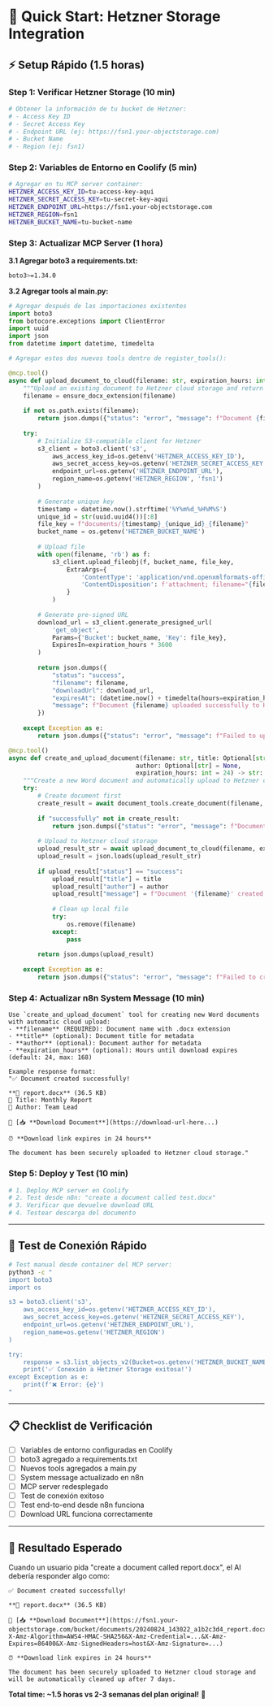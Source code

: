# 🚀 **Quick Start: Hetzner Storage Integration**

## ⚡ **Setup Rápido (1.5 horas)**

### **Step 1: Verificar Hetzner Storage (10 min)**
```bash
# Obtener la información de tu bucket de Hetzner:
# - Access Key ID
# - Secret Access Key  
# - Endpoint URL (ej: https://fsn1.your-objectstorage.com)
# - Bucket Name
# - Region (ej: fsn1)
```

### **Step 2: Variables de Entorno en Coolify (5 min)**
```bash
# Agregar en tu MCP server container:
HETZNER_ACCESS_KEY_ID=tu-access-key-aqui
HETZNER_SECRET_ACCESS_KEY=tu-secret-key-aqui  
HETZNER_ENDPOINT_URL=https://fsn1.your-objectstorage.com
HETZNER_REGION=fsn1
HETZNER_BUCKET_NAME=tu-bucket-name
```

### **Step 3: Actualizar MCP Server (1 hora)**

**3.1 Agregar boto3 a requirements.txt:**
```bash
boto3>=1.34.0
```

**3.2 Agregar tools al main.py:**
```python
# Agregar después de las importaciones existentes
import boto3
from botocore.exceptions import ClientError
import uuid
import json
from datetime import datetime, timedelta

# Agregar estos dos nuevos tools dentro de register_tools():

@mcp.tool()
async def upload_document_to_cloud(filename: str, expiration_hours: int = 24) -> str:
    """Upload an existing document to Hetzner cloud storage and return download URL."""
    filename = ensure_docx_extension(filename)
    
    if not os.path.exists(filename):
        return json.dumps({"status": "error", "message": f"Document {filename} does not exist"})
    
    try:
        # Initialize S3-compatible client for Hetzner
        s3_client = boto3.client('s3',
            aws_access_key_id=os.getenv('HETZNER_ACCESS_KEY_ID'),
            aws_secret_access_key=os.getenv('HETZNER_SECRET_ACCESS_KEY'),
            endpoint_url=os.getenv('HETZNER_ENDPOINT_URL'),
            region_name=os.getenv('HETZNER_REGION', 'fsn1')
        )
        
        # Generate unique key
        timestamp = datetime.now().strftime('%Y%m%d_%H%M%S')
        unique_id = str(uuid.uuid4())[:8]
        file_key = f"documents/{timestamp}_{unique_id}_{filename}"
        bucket_name = os.getenv('HETZNER_BUCKET_NAME')
        
        # Upload file
        with open(filename, 'rb') as f:
            s3_client.upload_fileobj(f, bucket_name, file_key,
                ExtraArgs={
                    'ContentType': 'application/vnd.openxmlformats-officedocument.wordprocessingml.document',
                    'ContentDisposition': f'attachment; filename="{filename}"'
                }
            )
        
        # Generate pre-signed URL
        download_url = s3_client.generate_presigned_url(
            'get_object',
            Params={'Bucket': bucket_name, 'Key': file_key},
            ExpiresIn=expiration_hours * 3600
        )
        
        return json.dumps({
            "status": "success",
            "filename": filename,
            "downloadUrl": download_url,
            "expiresAt": (datetime.now() + timedelta(hours=expiration_hours)).isoformat(),
            "message": f"Document {filename} uploaded successfully to Hetzner Storage"
        })
        
    except Exception as e:
        return json.dumps({"status": "error", "message": f"Failed to upload: {str(e)}"})

@mcp.tool() 
async def create_and_upload_document(filename: str, title: Optional[str] = None, 
                                   author: Optional[str] = None, 
                                   expiration_hours: int = 24) -> str:
    """Create a new Word document and automatically upload to Hetzner cloud storage."""
    try:
        # Create document first
        create_result = await document_tools.create_document(filename, title, author)
        
        if "successfully" not in create_result:
            return json.dumps({"status": "error", "message": f"Document creation failed: {create_result}"})
        
        # Upload to Hetzner cloud storage
        upload_result_str = await upload_document_to_cloud(filename, expiration_hours)
        upload_result = json.loads(upload_result_str)
        
        if upload_result["status"] == "success":
            upload_result["title"] = title
            upload_result["author"] = author
            upload_result["message"] = f"Document '{filename}' created and uploaded to Hetzner Storage!"
            
            # Clean up local file
            try:
                os.remove(filename)
            except:
                pass
                
        return json.dumps(upload_result)
        
    except Exception as e:
        return json.dumps({"status": "error", "message": f"Failed to create and upload: {str(e)}"})
```

### **Step 4: Actualizar n8n System Message (10 min)**
```text
Use `create_and_upload_document` tool for creating new Word documents with automatic cloud upload:
- **filename** (REQUIRED): Document name with .docx extension
- **title** (optional): Document title for metadata
- **author** (optional): Document author for metadata  
- **expiration_hours** (optional): Hours until download expires (default: 24, max: 168)

Example response format:
"✅ Document created successfully!

**📄 report.docx** (36.5 KB)
📝 Title: Monthly Report
👤 Author: Team Lead

🔗 [📥 **Download Document**](https://download-url-here...)

⏰ **Download link expires in 24 hours**

The document has been securely uploaded to Hetzner cloud storage."
```

### **Step 5: Deploy y Test (10 min)**
```bash
# 1. Deploy MCP server en Coolify
# 2. Test desde n8n: "create a document called test.docx"  
# 3. Verificar que devuelve download URL
# 4. Testear descarga del documento
```

---

## 🔧 **Test de Conexión Rápido**

```bash
# Test manual desde container del MCP server:
python3 -c "
import boto3
import os

s3 = boto3.client('s3',
    aws_access_key_id=os.getenv('HETZNER_ACCESS_KEY_ID'),
    aws_secret_access_key=os.getenv('HETZNER_SECRET_ACCESS_KEY'),
    endpoint_url=os.getenv('HETZNER_ENDPOINT_URL'),
    region_name=os.getenv('HETZNER_REGION')
)

try:
    response = s3.list_objects_v2(Bucket=os.getenv('HETZNER_BUCKET_NAME'), MaxKeys=1)
    print('✅ Conexión a Hetzner Storage exitosa!')
except Exception as e:
    print(f'❌ Error: {e}')
"
```

---

## 📋 **Checklist de Verificación**

- [ ] Variables de entorno configuradas en Coolify
- [ ] boto3 agregado a requirements.txt  
- [ ] Nuevos tools agregados a main.py
- [ ] System message actualizado en n8n
- [ ] MCP server redesplegado
- [ ] Test de conexión exitoso
- [ ] Test end-to-end desde n8n funciona
- [ ] Download URL funciona correctamente

---

## 🎯 **Resultado Esperado**

Cuando un usuario pida "create a document called report.docx", el AI debería responder algo como:

```
✅ Document created successfully!

**📄 report.docx** (36.5 KB)

🔗 [📥 **Download Document**](https://fsn1.your-objectstorage.com/bucket/documents/20240824_143022_a1b2c3d4_report.docx?X-Amz-Algorithm=AWS4-HMAC-SHA256&X-Amz-Credential=...&X-Amz-Expires=86400&X-Amz-SignedHeaders=host&X-Amz-Signature=...)

⏰ **Download link expires in 24 hours**

The document has been securely uploaded to Hetzner cloud storage and will be automatically cleaned up after 7 days.
```

**Total time: ~1.5 horas vs 2-3 semanas del plan original!** 🚀
